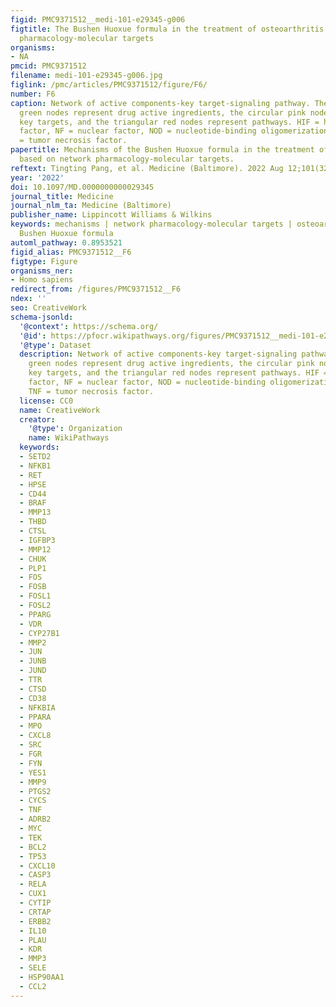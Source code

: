 ```yaml
---
figid: PMC9371512__medi-101-e29345-g006
figtitle: The Bushen Huoxue formula in the treatment of osteoarthritis based on network
  pharmacology-molecular targets
organisms:
- NA
pmcid: PMC9371512
filename: medi-101-e29345-g006.jpg
figlink: /pmc/articles/PMC9371512/figure/F6/
number: F6
caption: Network of active components-key target-signaling pathway. The hexagonal
  green nodes represent drug active ingredients, the circular pink nodes represent
  key targets, and the triangular red nodes represent pathways. HIF = hypoxia-inducible
  factor, NF = nuclear factor, NOD = nucleotide-binding oligomerization domain, TNF
  = tumor necrosis factor.
papertitle: Mechanisms of the Bushen Huoxue formula in the treatment of osteoarthritis
  based on network pharmacology-molecular targets.
reftext: Tingting Pang, et al. Medicine (Baltimore). 2022 Aug 12;101(32):e29345.
year: '2022'
doi: 10.1097/MD.0000000000029345
journal_title: Medicine
journal_nlm_ta: Medicine (Baltimore)
publisher_name: Lippincott Williams & Wilkins
keywords: mechanisms | network pharmacology-molecular targets | osteoarthritis | the
  Bushen Huoxue formula
automl_pathway: 0.8953521
figid_alias: PMC9371512__F6
figtype: Figure
organisms_ner:
- Homo sapiens
redirect_from: /figures/PMC9371512__F6
ndex: ''
seo: CreativeWork
schema-jsonld:
  '@context': https://schema.org/
  '@id': https://pfocr.wikipathways.org/figures/PMC9371512__medi-101-e29345-g006.html
  '@type': Dataset
  description: Network of active components-key target-signaling pathway. The hexagonal
    green nodes represent drug active ingredients, the circular pink nodes represent
    key targets, and the triangular red nodes represent pathways. HIF = hypoxia-inducible
    factor, NF = nuclear factor, NOD = nucleotide-binding oligomerization domain,
    TNF = tumor necrosis factor.
  license: CC0
  name: CreativeWork
  creator:
    '@type': Organization
    name: WikiPathways
  keywords:
  - SETD2
  - NFKB1
  - RET
  - HPSE
  - CD44
  - BRAF
  - MMP13
  - THBD
  - CTSL
  - IGFBP3
  - MMP12
  - CHUK
  - PLP1
  - FOS
  - FOSB
  - FOSL1
  - FOSL2
  - PPARG
  - VDR
  - CYP27B1
  - MMP2
  - JUN
  - JUNB
  - JUND
  - TTR
  - CTSD
  - CD38
  - NFKBIA
  - PPARA
  - MPO
  - CXCL8
  - SRC
  - FGR
  - FYN
  - YES1
  - MMP9
  - PTGS2
  - CYCS
  - TNF
  - ADRB2
  - MYC
  - TEK
  - BCL2
  - TP53
  - CXCL10
  - CASP3
  - RELA
  - CUX1
  - CYTIP
  - CRTAP
  - ERBB2
  - IL10
  - PLAU
  - KDR
  - MMP3
  - SELE
  - HSP90AA1
  - CCL2
---
```

